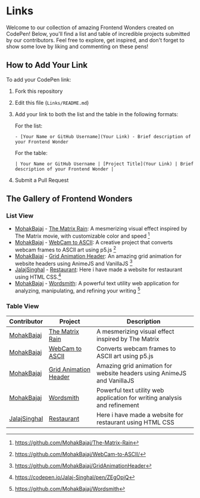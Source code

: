 # Links

Welcome to our collection of amazing Frontend Wonders created on CodePen! Below, you'll find a list and table of incredible projects submitted by our contributors. Feel free to explore, get inspired, and don't forget to show some love by liking and commenting on these pens!

## How to Add Your Link

To add your CodePen link:

1. Fork this repository
2. Edit this file (`Links/README.md`)
3. Add your link to both the list and the table in the following formats:

   For the list:

   ```
   - [Your Name or GitHub Username](Your Link) - Brief description of your Frontend Wonder
   ```

   For the table:

   ```
   | Your Name or GitHub Username | [Project Title](Your Link) | Brief description of your Frontend Wonder |
   ```

4. Submit a Pull Request

## The Gallery of Frontend Wonders

### List View

<!-- Add your CodePen links below this line -->

- [MohakBajaj](https://github.com/MohakBajaj) - [The Matrix Rain](https://mohakbajaj.github.io/The-Matrix-Rain/): A mesmerizing visual effect inspired by The Matrix movie, with customizable color and speed [^1]
- [MohakBajaj](https://github.com/MohakBajaj) - [WebCam to ASCII](https://mohakbajaj.github.io/WebCam-to-ASCII/): A creative project that converts webcam frames to ASCII art using p5.js [^2]
- [MohakBajaj](https://github.com/MohakBajaj) - [Grid Animation Header](https://mohakbajaj.github.io/GridAnimationHeader/): An amazing grid animation for website headers using AnimeJS and VanillaJS [^3]
- [JalajSinghal](https://github.com/jalaj-25) - [Restaurant](https://codepen.io/Jalaj-Singhal/pen/ZEgOpjQ): Here i have made a website for restaurant using HTML CSS.[^4]
- [MohakBajaj](https://github.com/MohakBajaj) - [Wordsmith](https://wordsmith.bmohak.codes/): A powerful text utility web application for analyzing, manipulating, and refining your writing [^5]

### Table View

| Contributor                                 | Project                                                                    | Description                                                               |
| ------------------------------------------- | -------------------------------------------------------------------------- | ------------------------------------------------------------------------- |
| [MohakBajaj](https://github.com/MohakBajaj) | [The Matrix Rain](https://mohakbajaj.github.io/The-Matrix-Rain/)           | A mesmerizing visual effect inspired by The Matrix                        |
| [MohakBajaj](https://github.com/MohakBajaj) | [WebCam to ASCII](https://mohakbajaj.github.io/WebCam-to-ASCII/)           | Converts webcam frames to ASCII art using p5.js                           |
| [MohakBajaj](https://github.com/MohakBajaj) | [Grid Animation Header](https://mohakbajaj.github.io/GridAnimationHeader/) | Amazing grid animation for website headers using AnimeJS and VanillaJS    |
| [MohakBajaj](https://github.com/MohakBajaj) | [Wordsmith](https://wordsmith.bmohak.codes/)                               | Powerful text utility web application for writing analysis and refinement |
| [JalajSinghal](https://github.com/jalaj-25) | [Restaurant](https://codepen.io/Jalaj-Singhal/pen/ZEgOpjQ)                 | Here i have made a website for restaurant using HTML CSS                  |

<!-- Add your CodePen links to the table below this line -->

[^1]: https://github.com/MohakBajaj/The-Matrix-Rain
[^2]: https://github.com/MohakBajaj/WebCam-to-ASCII/
[^3]: https://github.com/MohakBajaj/GridAnimationHeader
[^4]: https://codepen.io/Jalaj-Singhal/pen/ZEgOpjQ
[^5]: https://github.com/MohakBajaj/Wordsmith
